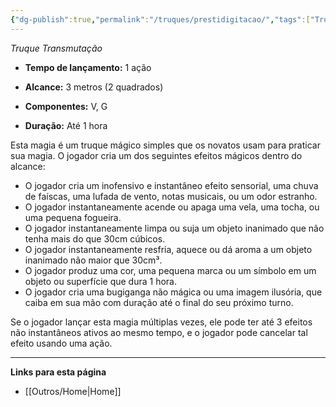 ```yaml
---
{"dg-publish":true,"permalink":"/truques/prestidigitacao/","tags":["Truques"]}
---
```



_Truque Transmutação_

- **Tempo de lançamento:** 1 ação 

- **Alcance:** 3 metros (2 quadrados)

- **Componentes:** V, G

- **Duração:** Até 1 hora 

Esta magia é um truque mágico simples que os novatos usam para praticar sua magia. O jogador cria um dos seguintes efeitos mágicos dentro do alcance:

- O jogador cria um inofensivo e instantâneo efeito sensorial, uma chuva de faíscas, uma lufada de vento, notas musicais, ou um odor estranho. 
- O jogador instantaneamente acende ou apaga uma vela, uma tocha, ou uma pequena fogueira.
- O jogador instantaneamente limpa ou suja um objeto inanimado que não tenha mais do que 30cm cúbicos.
- O jogador instantaneamente resfria, aquece ou dá aroma a um objeto inanimado não maior que 30cm³.
- O jogador produz uma cor, uma pequena marca ou um símbolo em um objeto ou superfície que dura 1 hora.
- O jogador cria uma bugiganga não mágica ou uma imagem ilusória, que caiba em sua mão com duração até o final do seu próximo turno. 

Se o jogador lançar esta magia múltiplas vezes, ele pode ter até 3 efeitos não instantâneos ativos ao mesmo tempo, e o jogador pode cancelar tal efeito usando uma ação.

___
**Links para esta página**  
- [[Outros/Home\|Home]]
